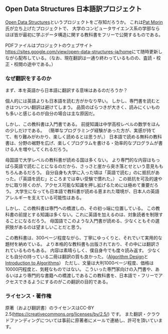 ## Open Data Structures 日本語訳プロジェクト

[Open Data Structures](http://opendatastructures.org/)というプロジェクトをご存知だろうか。
これは[Pat Morin](http://cglab.ca/~morin/)氏が立ち上げたプロジェクトで、
大学のコンピュータサイエンス系の学部ならほぼ皆が最初に学ぶデータ構造に関する教科書をフリーで公開するものである。

PDFファイルはプロジェクトのウェブサイト<https://sites.google.com/view/open-data-structures-ja/home>にて随時更新しながら配布している。（なお、現在翻訳は一通り終わっているものの、査読・校正・校閲の途中である。）

### なぜ翻訳をするのか
まず、本を英語から日本語に翻訳する意味はあるのだろうか？

個人的には英語よりも日本語を読む方がかなり早い。
しかし、専門書を読むときはついつい翻訳は避けてしまう。
品質のばらつきが大きく、読みにくいものも多いと感じるのが自分の場合は主な原因だ。

しかし、この教科書は入門書である。
前提知識は中学高校レベルの数学をほんの少しだけである。
（簡単なプログラミング経験があった方が、実感が持てて、有り難みがわかり、楽しく読めるとは思うが。）
日本語で読める無料の教科書は、分野の裾野を広げ、楽しくプログラムを書ける・効率的なプログラムが書ける人を増やしてくれるだろう。

母国語で大学レベルの教科書が読める国は多くない。
より専門的な内容はもっぱら英語で読むことになるのだから、さっさと崖から突き落とせという意見ももちろんあるだろう。
自分自身も大学に入った頃は「英語で読む」のに抵抗があった。（「英語を読む」ところまでは幸い受験で慣れた。）
この抵抗を可及的速やかに取り除くのが、アクセス可能な知識を押し拡げるためには極めて重要だろう。
大学生になっても日本語で教科書が読める恵まれた環境が、日本人の英語アレルギーを支えている可能性はある。

しかし、この教科書は専門への橋渡しの、その初っ端に位置している。
この教科書の前提とする知識は多くない。これに英語を加えるのは、対象読者を制限することになるだろう。
母国語でこのような入門書が読める、少なくともその選択肢があるのは望ましいことだと思う。

この教科書は、300ページ程度ながら、丁寧にゆっくりと、それでいて実用的な題材を納めている。
より本格的な教科書も出版されており、その中には翻訳されているものもある。
内容は素晴らしく、僕自身今でも度々読み返す。
少なくとも自分の持っている二冊は翻訳の質も良かった。（[Algorithm Design](http://www.cs.princeton.edu/~wayne/kleinberg-tardos/)と[Introduction to Algorithms](https://mitpress.mit.edu/books/introduction-algorithms)）
ただし、文量は大判1000ページ程度、価格は10000円程度と、気軽なものではない。
こういった専門家向けの入門書や、あるいはより専門的な書籍への橋渡しであるこの教科書を、日本語で・フリーでアクセスできるようにするのがこの翻訳の目的である。

### ライセンス・著作権
原著（および翻訳書）のライセンスはCC-BY 2.5(https://creativecommons.org/licenses/by/2.5/) です。
また翻訳・クラウドファンディングについては事前に原著者にメールで連絡し、許可を頂いています。

